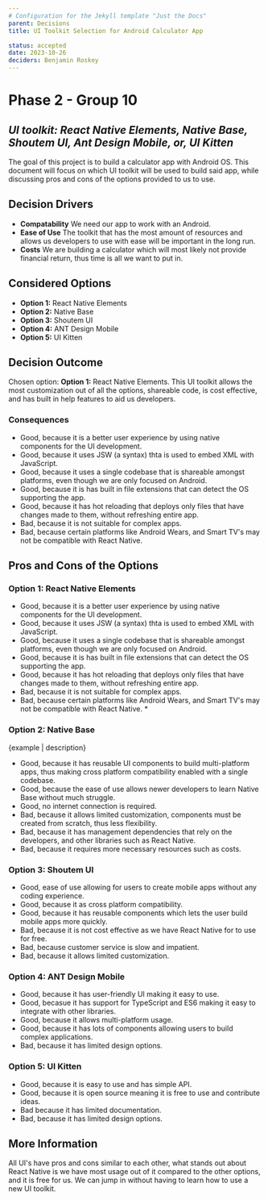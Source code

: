 ```yaml
---
# Configuration for the Jekyll template "Just the Docs"
parent: Decisions
title: UI Toolkit Selection for Android Calculator App

status: accepted
date: 2023-10-26
deciders: Benjamin Roskey
---
```


# Phase 2 - Group 10

## _UI toolkit: React Native Elements, Native Base, Shoutem UI, Ant Design Mobile, or, UI Kitten_

The goal of this project is to build a calculator app with Android OS. This document will focus on which UI toolkit will be used to build said app, while discussing pros and cons of the options provided to us to use.


## Decision Drivers
- **Compatability** We need our app to work with an Android.
- **Ease of Use** The toolkit that has the most amount of resources and allows us developers to use with ease will be important in the long run.
- **Costs** We are building a calculator which will most likely not provide financial return, thus time is all we want to put in.

## Considered Options

- **Option 1:** React Native Elements
- **Option 2:** Native Base
- **Option 3:** Shoutem UI
- **Option 4:** ANT Design Mobile
- **Option 5:** UI Kitten

## Decision Outcome

Chosen option: **Option 1:** React Native Elements. This UI toolkit allows the most customization out of all the options, shareable code, is cost effective, and has built in help features to aid us developers.

### Consequences

- Good, because it is a better user experience by using native components for the UI development.
- Good, because it uses JSW (a syntax) thta is used to embed XML with JavaScript.
- Good, because it uses a single codebase that is shareable amongst platforms, even though we are only focused on Android.
- Good, because it is has built in file extensions that can detect the OS supporting the app.
- Good, because it has hot reloading that deploys only files that have changes made to them, without refreshing entire app.
- Bad, because it is not suitable for complex apps.
- Bad, because certain platforms like Android Wears, and Smart TV's may not be compatible with React Native.

## Pros and Cons of the Options

### **Option 1:** React Native Elements

- Good, because it is a better user experience by using native components for the UI development.
- Good, because it uses JSW (a syntax) thta is used to embed XML with JavaScript.
- Good, because it uses a single codebase that is shareable amongst platforms, even though we are only focused on Android.
- Good, because it is has built in file extensions that can detect the OS supporting the app.
- Good, because it has hot reloading that deploys only files that have changes made to them, without refreshing entire app.
- Bad, because it is not suitable for complex apps.
- Bad, because certain platforms like Android Wears, and Smart TV's may not be compatible with React Native.
    *
### **Option 2:** Native Base
{example | description}

- Good, because it has reusable UI components to build multi-platform apps, thus making cross platform compatibility enabled with a single codebase.
- Good, because the ease of use allows newer developers to learn Native Base without much struggle.
- Good, no internet connection is required.
- Bad, because it allows limited customization, components must be created from scratch, thus less flexibility.
- Bad, because it has management dependencies that rely on the developers, and other libraries such as React Native.
- Bad, because it requires more necessary resources such as costs.

### **Option 3:** Shoutem UI

- Good, ease of use allowing for users to create mobile apps without any coding experience.
- Good, because it as cross platform compatibility.
- Good, because it has reusable components which lets the user build mobile apps more quickly.
- Bad, because it is not cost effective as we have React Native for to use for free.
- Bad, because customer service is slow and impatient.
- Bad, because it allows limited customization.

### **Option 4:** ANT Design Mobile
- Good, because it has user-friendly UI making it easy to use.
- Good, becasue it has support for TypeScript and ES6 making it easy to integrate with other libraries.
- Good, because it allows multi-platform usage.
- Good, because it has lots of components allowing users to build complex applications.
- Bad, because it has limited design options.

### **Option 5:** UI Kitten
- Good, because it is easy to use and has simple API.
- Good, because it is open source meaning it is free to use and contribute ideas.
- Bad because it has limited documentation.
- Bad, because it has limited design options.

## More Information

All UI's have pros and cons similar to each other, what stands out about React Native is we have most usage out of it compared to the other options, and it is free for us.
We can jump in without having to learn how to use a new UI toolkit.
